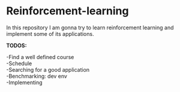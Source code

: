 # Reinforcement-learning
In this repository I am gonna try to learn reinforcement learning and implement some of its applications.

**TODOS:**


-Find a well defined course </br>
-Schedule </br>
-Searching for a good application </br>
-Benchmarking: dev env </br>
-Implementing </br>


